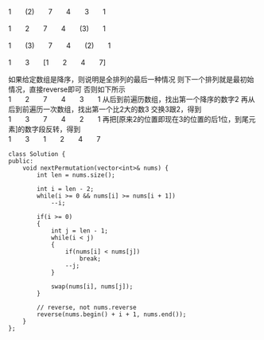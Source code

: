 1　　(2)　　7　　4　　3　　1

1　　2　　7　　4　　(3)　　1

1　　(3)　　7　　4　　(2)　　1

1　　3　　[1　　2　　4　　7]

如果给定数组是降序，则说明是全排列的最后一种情况 
则下一个排列就是最初始情况，直接reverse即可 
否则如下所示   
1　　2　　7　　4　　3　　1 
从后到前遍历数组，找出第一个降序的数字2 
再从后到前遍历一次数组，找出第一个比2大的数3 
交换3跟2，得到   
1　　3　　7　　4　　2　　1 
再把[原来2的位置即现在3的位置的后1位，到尾元素]的数字段反转，得到  
1　　3　　1　　2　　4　　7


```
class Solution {
public:
    void nextPermutation(vector<int>& nums) {
        int len = nums.size();

        int i = len - 2;
        while(i >= 0 && nums[i] >= nums[i + 1])
            --i;

        if(i >= 0)
        {
            int j = len - 1;
            while(i < j)
            {
                if(nums[i] < nums[j])
                    break;
                --j;
            }

            swap(nums[i], nums[j]);
        }
        
        // reverse, not nums.reverse
        reverse(nums.begin() + i + 1, nums.end());
    }
};
```
